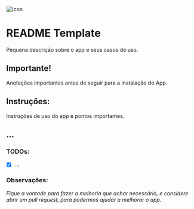 ![icon](https://cdn-icons-png.flaticon.com/128/3658/3658773.png)

# README Template

Pequena descrição sobre o app e seus casos de uso.

## Importante!

Anotações importantes antes de seguir para a instalação do App.

## Instruções:

Instruções de uso do app e pontos importantes.

## ...

### TODOs:

- [x] ...

### Observações:

_Fique a vontade para fazer a melhoria que achar necessário, e considere abrir um pull request, para podermos ajudar a melhorar o app._
